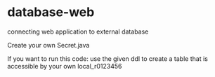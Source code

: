 # database-web
connecting web application to external database

Create your own Secret.java

If you want to run this code: use the given ddl to create a table that is accessible by your own local_r0123456
